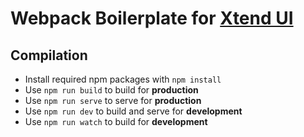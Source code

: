 # Webpack Boilerplate for [Xtend UI](https://github.com/xtendui/xtendui)

## Compilation

* Install required npm packages with `npm install`
* Use `npm run build` to build for **production**
* Use `npm run serve` to serve for **production**
* Use `npm run dev` to build and serve for **development**
* Use `npm run watch` to build for **development**
